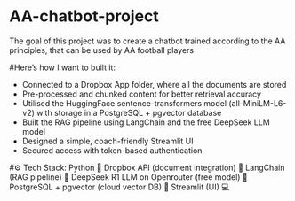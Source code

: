# AA-chatbot-project
The goal of this project was to create a chatbot trained according to the AA principles, that can be used by AA football players

#Here’s how I want to built it:
- Connected to a Dropbox App folder, where all the documents are stored
- Pre-processed and chunked content for better retrieval accuracy
- Utilised the HuggingFace sentence-transformers model (all-MiniLM-L6-v2) with storage in a PostgreSQL + pgvector database
- Built the RAG pipeline using LangChain and the free DeepSeek LLM model
- Designed a simple, coach-friendly Streamlit UI
- Secured access with token-based authentication

#⚙️ Tech Stack:
Python 🐍 
Dropbox API (document integration) 📃 
LangChain (RAG pipeline) 🪈 
DeepSeek R1 LLM on Openrouter (free model) 🤖 
PostgreSQL + pgvector (cloud vector DB) 💾 
Streamlit (UI) 💻 


